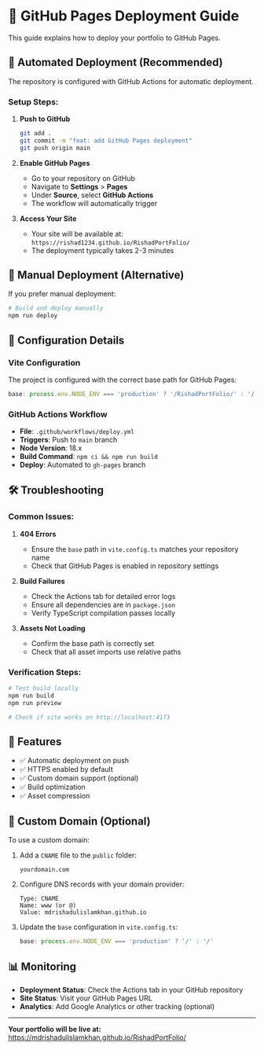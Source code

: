 # 🚀 GitHub Pages Deployment Guide

This guide explains how to deploy your portfolio to GitHub Pages.

## 🎯 Automated Deployment (Recommended)

The repository is configured with GitHub Actions for automatic deployment.

### Setup Steps:

1. **Push to GitHub**
   ```bash
   git add .
   git commit -m "feat: add GitHub Pages deployment"
   git push origin main
   ```

2. **Enable GitHub Pages**
   - Go to your repository on GitHub
   - Navigate to **Settings** > **Pages**
   - Under **Source**, select **GitHub Actions**
   - The workflow will automatically trigger

3. **Access Your Site**
   - Your site will be available at: `https://rishad1234.github.io/RishadPortFolio/`
   - The deployment typically takes 2-3 minutes

## 🔧 Manual Deployment (Alternative)

If you prefer manual deployment:

```bash
# Build and deploy manually
npm run deploy
```

## 📝 Configuration Details

### Vite Configuration
The project is configured with the correct base path for GitHub Pages:
```typescript
base: process.env.NODE_ENV === 'production' ? '/RishadPortFolio/' : '/'
```

### GitHub Actions Workflow
- **File**: `.github/workflows/deploy.yml`
- **Triggers**: Push to `main` branch
- **Node Version**: 18.x
- **Build Command**: `npm ci && npm run build`
- **Deploy**: Automated to `gh-pages` branch

## 🛠️ Troubleshooting

### Common Issues:

1. **404 Errors**
   - Ensure the `base` path in `vite.config.ts` matches your repository name
   - Check that GitHub Pages is enabled in repository settings

2. **Build Failures**
   - Check the Actions tab for detailed error logs
   - Ensure all dependencies are in `package.json`
   - Verify TypeScript compilation passes locally

3. **Assets Not Loading**
   - Confirm the base path is correctly set
   - Check that all asset imports use relative paths

### Verification Steps:

```bash
# Test build locally
npm run build
npm run preview

# Check if site works on http://localhost:4173
```

## 🌟 Features

- ✅ Automatic deployment on push
- ✅ HTTPS enabled by default
- ✅ Custom domain support (optional)
- ✅ Build optimization
- ✅ Asset compression

## 🔗 Custom Domain (Optional)

To use a custom domain:

1. Add a `CNAME` file to the `public` folder:
   ```
   yourdomain.com
   ```

2. Configure DNS records with your domain provider:
   ```
   Type: CNAME
   Name: www (or @)
   Value: mdrishadulislamkhan.github.io
   ```

3. Update the `base` configuration in `vite.config.ts`:
   ```typescript
   base: process.env.NODE_ENV === 'production' ? '/' : '/'
   ```

## 📊 Monitoring

- **Deployment Status**: Check the Actions tab in your GitHub repository
- **Site Status**: Visit your GitHub Pages URL
- **Analytics**: Add Google Analytics or other tracking (optional)

---

**Your portfolio will be live at:** https://mdrishadulislamkhan.github.io/RishadPortFolio/
